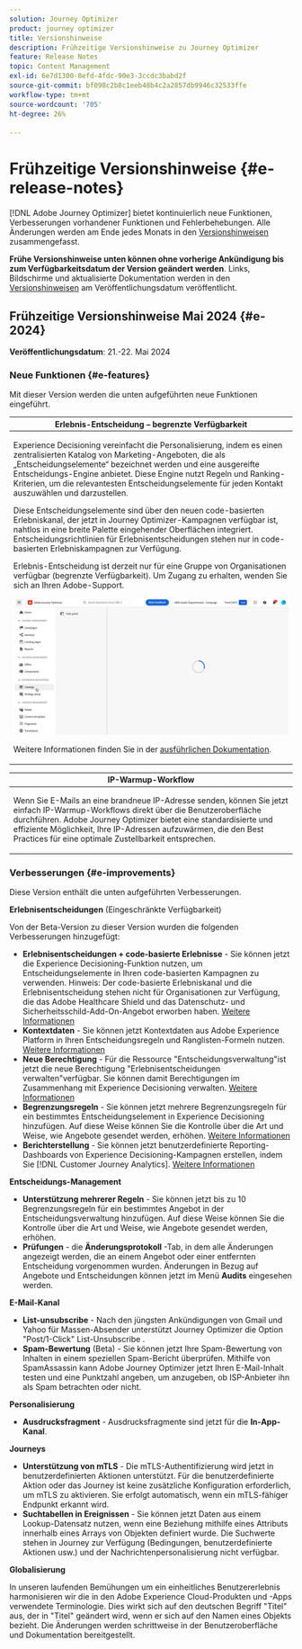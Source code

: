 ```yaml
---
solution: Journey Optimizer
product: journey optimizer
title: Versionshinweise
description: Frühzeitige Versionshinweise zu Journey Optimizer
feature: Release Notes
topic: Content Management
exl-id: 6e7d1300-8efd-4fdc-90e3-3ccdc3babd2f
source-git-commit: bf098c2b8c1eeb48b4c2a2857db9946c32533ffe
workflow-type: tm+mt
source-wordcount: '705'
ht-degree: 26%

---
```


# Frühzeitige Versionshinweise {#e-release-notes}

[!DNL Adobe Journey Optimizer] bietet kontinuierlich neue Funktionen, Verbesserungen vorhandener Funktionen und Fehlerbehebungen. Alle Änderungen werden am Ende jedes Monats in den [Versionshinweisen](release-notes.md) zusammengefasst.

**Frühe Versionshinweise unten können ohne vorherige Ankündigung bis zum Verfügbarkeitsdatum der Version geändert werden**. Links, Bildschirme und aktualisierte Dokumentation werden in den [Versionshinweisen](release-notes.md) am Veröffentlichungsdatum veröffentlicht.

## Frühzeitige Versionshinweise Mai 2024 {#e-2024}

**Veröffentlichungsdatum**: 21.-22. Mai 2024

### Neue Funktionen {#e-features}

Mit dieser Version werden die unten aufgeführten neue Funktionen eingeführt.


<table>
<thead>
<tr>
<th><strong>Erlebnis-Entscheidung – begrenzte Verfügbarkeit</strong><br/></th>
</tr>
</thead>
<tbody>
<tr>
<td>
<p>Experience Decisioning vereinfacht die Personalisierung, indem es einen zentralisierten Katalog von Marketing-Angeboten, die als „Entscheidungselemente“ bezeichnet werden und eine ausgereifte Entscheidungs-Engine anbietet. Diese Engine nutzt Regeln und Ranking-Kriterien, um die relevantesten Entscheidungselemente für jeden Kontakt auszuwählen und darzustellen.</p>
<p>Diese Entscheidungselemente sind über den neuen code-basierten Erlebniskanal, der jetzt in Journey Optimizer-Kampagnen verfügbar ist, nahtlos in eine breite Palette eingehender Oberflächen integriert. Entscheidungsrichtlinien für Erlebnisentscheidungen stehen nur in code-basierten Erlebniskampagnen zur Verfügung.</p>
<p>Erlebnis-Entscheidung ist derzeit nur für eine Gruppe von Organisationen verfügbar (begrenzte Verfügbarkeit). Um Zugang zu erhalten, wenden Sie sich an Ihren Adobe-Support.</p>
<img src="assets/do-not-localize/gif-exd.gif"/>
<p>Weitere Informationen finden Sie in der <a href="../experience-decisioning/gs-experience-decisioning.md">ausführlichen Dokumentation</a>.</p>
</td>
</tr>
</tbody>
</table>


<table>
<thead>
<tr>
<th><strong>IP-Warmup-Workflow</strong><br/></th>
</tr>
</thead>
<tbody>
<tr>
<td>
<p>Wenn Sie E-Mails an eine brandneue IP-Adresse senden, können Sie jetzt einfach IP-Warmup-Workflows direkt über die Benutzeroberfläche durchführen. Adobe Journey Optimizer bietet eine standardisierte und effiziente Möglichkeit, Ihre IP-Adressen aufzuwärmen, die den Best Practices für eine optimale Zustellbarkeit entsprechen.</p>
<!--p>For more information, refer to the <a href="../configuration/ip-warmup-gs.md">detailed documentation</a>.</p-->
</td>
</tr>
</tbody>
</table>

<!--table>
<thead>
<tr>
<th><strong>Business rules - Beta</strong><br/></th>
</tr>
</thead>
<tbody>
<tr>
<td>
<p>You can now create granular frequency capping rules, and apply them to different types of marketing communications through rule sets. This new capability lets you control how often your audiences receive a message by setting cross-channel rules, that automatically exclude over-solicited profiles from messages and actions.</p>
<p>Business rules capability is currently available as a beta. To join the beta program, contact your Adobe representative.</p>
<p>For more information, refer to the <a href="../configuration/business-rules.md">detailed documentation</a>.</p>
</td>
</tr>
</tbody>
</table-->


<!--table>
<thead>
<tr>
<th><strong>Extended personalization data - Beta</strong><br/></th>
</tr>
</thead>
<tbody>
<tr>
<td>
<p>You can now lookup and fetch data values within Adobe Experience Platform datasets, and use these values to build conditions in Adobe Journey Optimizer. You can leverage data from a lookup dataset when a relationship has been defined using an attribute inside of an array of objects. You can specify non-profile enabled datasets for lookup. Once enabled, you can use a profile attribute as a join key to the specified dataset to retrive further data for personalization.</p>
<p>This capability is currently available as a public beta.</p>
</td>
</tr>
</tbody>
</table-->

### Verbesserungen {#e-improvements}

Diese Version enthält die unten aufgeführten Verbesserungen.

**Erlebnisentscheidungen** (Eingeschränkte Verfügbarkeit)

Von der Beta-Version zu dieser Version wurden die folgenden Verbesserungen hinzugefügt:

* **Erlebnisentscheidungen + code-basierte Erlebnisse** - Sie können jetzt die Experience Decisioning-Funktion nutzen, um Entscheidungselemente in Ihren code-basierten Kampagnen zu verwenden. Hinweis: Der code-basierte Erlebniskanal und die Erlebnisentscheidung stehen nicht für Organisationen zur Verfügung, die das Adobe Healthcare Shield und das Datenschutz- und Sicherheitsschild-Add-On-Angebot erworben haben. [Weitere Informationen](../code-based/get-started-code-based.md)
* **Kontextdaten** - Sie können jetzt Kontextdaten aus Adobe Experience Platform in Ihren Entscheidungsregeln und Ranglisten-Formeln nutzen. [Weitere Informationen](../experience-decisioning/context-data.md)
* **Neue Berechtigung** - Für die Ressource &quot;Entscheidungsverwaltung&quot;ist jetzt die neue Berechtigung &quot;Erlebnisentscheidungen verwalten&quot;verfügbar. Sie können damit Berechtigungen im Zusammenhang mit Experience Decisioning verwalten. [Weitere Informationen](../experience-decisioning/gs-experience-decisioning.md)
* **Begrenzungsregeln** - Sie können jetzt mehrere Begrenzungsregeln für ein bestimmtes Entscheidungselement in Experience Decisioning hinzufügen. Auf diese Weise können Sie die Kontrolle über die Art und Weise, wie Angebote gesendet werden, erhöhen. [Weitere Informationen](../experience-decisioning/items.md#capping)
* **Berichterstellung** - Sie können jetzt benutzerdefinierte Reporting-Dashboards von Experience Decisioning-Kampagnen erstellen, indem Sie [!DNL Customer Journey Analytics]. [Weitere Informationen](../experience-decisioning/cja-reporting.md)


**Entscheidungs-Management**

* **Unterstützung mehrerer Regeln** - Sie können jetzt bis zu 10 Begrenzungsregeln für ein bestimmtes Angebot in der Entscheidungsverwaltung hinzufügen. Auf diese Weise können Sie die Kontrolle über die Art und Weise, wie Angebote gesendet werden, erhöhen.
* **Prüfungen** - die **Änderungsprotokoll** -Tab, in dem alle Änderungen angezeigt werden, die an einem Angebot oder einer entfernten Entscheidung vorgenommen wurden. Änderungen in Bezug auf Angebote und Entscheidungen können jetzt im Menü **Audits** eingesehen werden.


**E-Mail-Kanal**

* **List-unsubscribe** - Nach den jüngsten Ankündigungen von Gmail und Yahoo für Massen-Absender unterstützt Journey Optimizer die Option &quot;Post/1-Click&quot; List-Unsubscribe .
* **Spam-Bewertung** (Beta) - Sie können jetzt Ihre Spam-Bewertung von Inhalten in einem speziellen Spam-Bericht überprüfen. Mithilfe von SpamAssassin kann Adobe Journey Optimizer jetzt Ihren E-Mail-Inhalt testen und eine Punktzahl angeben, um anzugeben, ob ISP-Anbieter ihn als Spam betrachten oder nicht.
  <!--[Read more](../content-management/spam-report.md)-->

<!--
**Audiences**

* The use of audiences and attributes from audience composition and custom upload (CSV file) is now available for use with Healthcare Shield or Privacy and Security Shield.-->

**Personalisierung**

* **Ausdrucksfragment** - Ausdrucksfragmente sind jetzt für die **In-App-Kanal**.
  <!--[Read more](../personalization/use-expression-fragments.md)-->

**Journeys**

<!--* **Merge policies** (Limited Availability)- Merge policies used by a journey are now visible and consistent throughout the journey.-->
* **Unterstützung von mTLS** - Die mTLS-Authentifizierung wird jetzt in benutzerdefinierten Aktionen unterstützt. Für die benutzerdefinierte Aktion oder das Journey ist keine zusätzliche Konfiguration erforderlich, um mTLS zu aktivieren. Sie erfolgt automatisch, wenn ein mTLS-fähiger Endpunkt erkannt wird.
* **Suchtabellen in Ereignissen** - Sie können jetzt Daten aus einem Lookup-Datensatz nutzen, wenn eine Beziehung mithilfe eines Attributs innerhalb eines Arrays von Objekten definiert wurde. Die Suchwerte stehen in Journey zur Verfügung (Bedingungen, benutzerdefinierte Aktionen usw.) und der Nachrichtenpersonalisierung nicht verfügbar.

**Globalisierung**

In unseren laufenden Bemühungen um ein einheitliches Benutzererlebnis harmonisieren wir die in den Adobe Experience Cloud-Produkten und -Apps verwendete Terminologie. Dies wirkt sich auf den deutschen Begriff &quot;Titel&quot; aus, der in &quot;Titel&quot; geändert wird, wenn er sich auf den Namen eines Objekts bezieht. Die Änderungen werden schrittweise in der Benutzeroberfläche und Dokumentation bereitgestellt.
